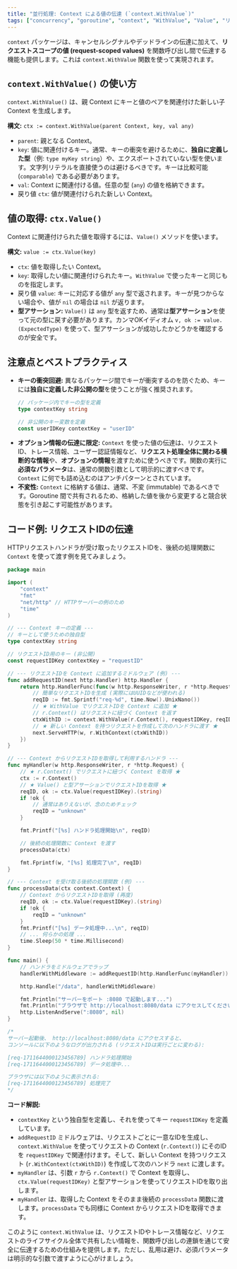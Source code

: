 ```yaml
---
title: "並行処理: Context による値の伝達 (`context.WithValue`)"
tags: ["concurrency", "goroutine", "context", "WithValue", "Value", "リクエストスコープ", "値伝達"]
---
```


`context` パッケージは、キャンセルシグナルやデッドラインの伝達に加えて、**リクエストスコープの値 (request-scoped values)** を関数呼び出し間で伝達する機能も提供します。これは `context.WithValue` 関数を使って実現されます。

## `context.WithValue()` の使い方

`context.WithValue()` は、親 Context にキーと値のペアを関連付けた新しい子 Context を生成します。

**構文:** `ctx := context.WithValue(parent Context, key, val any)`

*   `parent`: 親となる Context。
*   `key`: 値に関連付けるキー。通常、キーの衝突を避けるために、**独自に定義した型**（例: `type myKey string`）や、エクスポートされていない型を使います。文字列リテラルを直接使うのは避けるべきです。キーは比較可能 (`comparable`) である必要があります。
*   `val`: Context に関連付ける値。任意の型 (`any`) の値を格納できます。
*   戻り値 `ctx`: 値が関連付けられた新しい Context。

## 値の取得: `ctx.Value()`

Context に関連付けられた値を取得するには、`Value()` メソッドを使います。

**構文:** `value := ctx.Value(key)`

*   `ctx`: 値を取得したい Context。
*   `key`: 取得したい値に関連付けられたキー。`WithValue` で使ったキーと同じものを指定します。
*   戻り値 `value`: キーに対応する値が `any` 型で返されます。キーが見つからない場合や、値が `nil` の場合は `nil` が返ります。
*   **型アサーション:** `Value()` は `any` 型を返すため、通常は**型アサーション**を使って元の型に戻す必要があります。カンマOKイディオム `v, ok := value.(ExpectedType)` を使って、型アサーションが成功したかどうかを確認するのが安全です。

## 注意点とベストプラクティス

*   **キーの衝突回避:** 異なるパッケージ間でキーが衝突するのを防ぐため、キーには**独自に定義した非公開の型**を使うことが強く推奨されます。
    ```go
    // パッケージ内でキーの型を定義
    type contextKey string

    // 非公開のキー変数を定義
    const userIDKey contextKey = "userID"
    ```
*   **オプション情報の伝達に限定:** `Context` を使った値の伝達は、リクエストID、トレース情報、ユーザー認証情報など、**リクエスト処理全体に関わる横断的な情報**や、**オプションの情報**を渡すために使うべきです。関数の実行に**必須なパラメータ**は、通常の関数引数として明示的に渡すべきです。`Context` に何でも詰め込むのはアンチパターンとされています。
*   **不変性:** `Context` に格納する値は、通常、不変 (immutable) であるべきです。Goroutine 間で共有されるため、格納した値を後から変更すると競合状態を引き起こす可能性があります。

## コード例: リクエストIDの伝達

HTTPリクエストハンドラが受け取ったリクエストIDを、後続の処理関数に `Context` を使って渡す例を見てみましょう。

```go title="Context を使った値の伝達"
package main

import (
	"context"
	"fmt"
	"net/http" // HTTPサーバーの例のため
	"time"
)

// --- Context キーの定義 ---
// キーとして使うための独自型
type contextKey string

// リクエストID用のキー (非公開)
const requestIDKey contextKey = "requestID"

// --- リクエストIDを Context に追加するミドルウェア (例) ---
func addRequestID(next http.Handler) http.Handler {
	return http.HandlerFunc(func(w http.ResponseWriter, r *http.Request) {
		// 簡単なリクエストIDを生成 (実際にはUUIDなどが使われる)
		reqID := fmt.Sprintf("req-%d", time.Now().UnixNano())
		// ★ WithValue でリクエストIDを Context に追加 ★
		// r.Context() はリクエストに紐づく Context を返す
		ctxWithID := context.WithValue(r.Context(), requestIDKey, reqID)
		// ★ 新しい Context を持つリクエストを作成して次のハンドラに渡す ★
		next.ServeHTTP(w, r.WithContext(ctxWithID))
	})
}

// --- Context からリクエストIDを取得して利用するハンドラ ---
func myHandler(w http.ResponseWriter, r *http.Request) {
	// ★ r.Context() でリクエストに紐づく Context を取得 ★
	ctx := r.Context()
	// ★ Value() と型アサーションでリクエストIDを取得 ★
	reqID, ok := ctx.Value(requestIDKey).(string)
	if !ok {
		// 通常はありえないが、念のためチェック
		reqID = "unknown"
	}

	fmt.Printf("[%s] ハンドラ処理開始\n", reqID)

	// 後続の処理関数に Context を渡す
	processData(ctx)

	fmt.Fprintf(w, "[%s] 処理完了\n", reqID)
}

// --- Context を受け取る後続の処理関数 (例) ---
func processData(ctx context.Context) {
	// Context からリクエストIDを取得 (再度)
	reqID, ok := ctx.Value(requestIDKey).(string)
	if !ok {
		reqID = "unknown"
	}
	fmt.Printf("[%s] データ処理中...\n", reqID)
	// ... 何らかの処理 ...
	time.Sleep(50 * time.Millisecond)
}

func main() {
	// ハンドラをミドルウェアでラップ
	handlerWithMiddleware := addRequestID(http.HandlerFunc(myHandler))

	http.Handle("/data", handlerWithMiddleware)

	fmt.Println("サーバーをポート :8080 で起動します...")
	fmt.Println("ブラウザで http://localhost:8080/data にアクセスしてください。")
	http.ListenAndServe(":8080", nil)
}

/*
サーバー起動後、 http://localhost:8080/data にアクセスすると、
コンソールに以下のようなログが出力される (リクエストIDは実行ごとに変わる):

[req-1711644000123456789] ハンドラ処理開始
[req-1711644000123456789] データ処理中...

ブラウザには以下のように表示される:
[req-1711644000123456789] 処理完了
*/
```

**コード解説:**

*   `contextKey` という独自型を定義し、それを使ってキー `requestIDKey` を定義しています。
*   `addRequestID` ミドルウェアは、リクエストごとに一意なIDを生成し、`context.WithValue` を使ってリクエストの Context (`r.Context()`) にそのIDを `requestIDKey` で関連付けます。そして、新しい Context を持つリクエスト (`r.WithContext(ctxWithID)`) を作成して次のハンドラ `next` に渡します。
*   `myHandler` は、引数 `r` から `r.Context()` で Context を取得し、`ctx.Value(requestIDKey)` と型アサーションを使ってリクエストIDを取り出します。
*   `myHandler` は、取得した Context をそのまま後続の `processData` 関数に渡します。`processData` でも同様に Context からリクエストIDを取得できます。

このように `context.WithValue` は、リクエストIDやトレース情報など、リクエストのライフサイクル全体で共有したい情報を、関数呼び出しの連鎖を通じて安全に伝達するための仕組みを提供します。ただし、乱用は避け、必須パラメータは明示的な引数で渡すように心がけましょう。